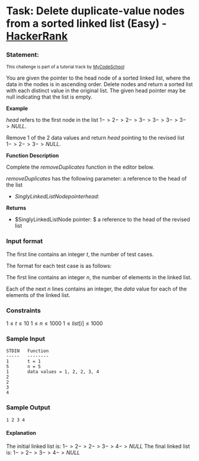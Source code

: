 # Task: Delete duplicate-value nodes from a sorted linked list (Easy) - [HackerRank](<https://www.hackerrank.com/contests/sda-hw-4-2023/challenges/delete-duplicate-value-nodes-from-a-sorted-linked-list>)


### Statement:

<sub>This challenge is part of a tutorial track by <a href="https://www.hackerrank.com/external_redirect?to=http://www.youtube.com/mycodeschool" target="_blank">MyCodeSchool</a></sub>

You are given the pointer to the head node of a sorted linked list, where the data in the nodes is in ascending order. Delete nodes and return a sorted list with each distinct value in the original list. The given head pointer may be null indicating that the list is empty.  

**Example**  

$head$ refers to the first node in the list $1 -> 2 -> 2 ->3 -> 3 ->3 - > 3 -> NULL$.  

Remove 1 of the $2$ data values and return $head$ pointing to the revised list $1 -> 2 -> 3 -> NULL$.  

**Function Description**  

Complete the *removeDuplicates* function in the editor below.  

*removeDuplicates* has the following parameter:  a reference to the head of the list

* $SinglyLinkedListNode pointer head:$ 

**Returns**  

* $SinglyLinkedListNode pointer: $ a reference to the head of the revised list

### Input format

The first line contains an integer $t$, the number of test cases.

The format for each test case is as follows:  

The first line contains an integer $n$, the number of elements in the linked list. 

Each of the next $n$ lines contains an integer, the $data$ value for each of the elements of the linked list.


### Constraints

$1 \le t \le10$
$1 \le n \le 1000$
$1 \le list[i] \le 1000$ 

### Sample Input

```
STDIN   Function
-----   --------
1       t = 1
5       n = 5
1       data values = 1, 2, 2, 3, 4
2
2
3
4
```

### Sample Output

```
1 2 3 4
```


#### Explanation
The initial linked list is: $1 -> 2 -> 2 ->3 ->4 ->NULL$
The final linked list is: $1 -> 2 ->3 ->4 -> NULL$
